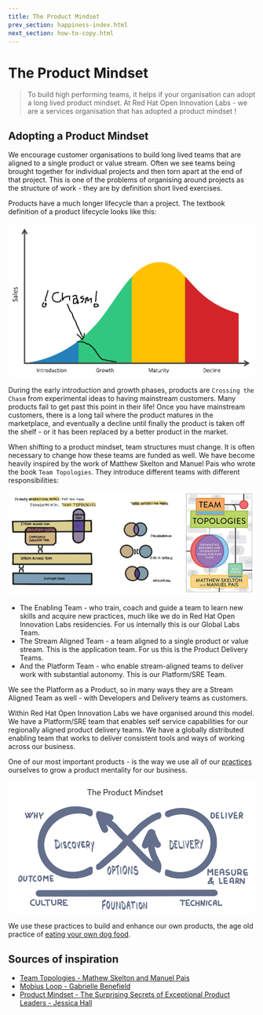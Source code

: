 ```yaml
---
title: The Product Mindset
prev_section: happiness-index.html
next_section: how-to-copy.html
---
```


The Product Mindset
===================

> To build high performing teams, it helps if your organisation can adopt a long lived product mindset. At Red Hat Open Innovation Labs - we are a services organisation that has adopted a product mindset !

Adopting a Product Mindset
--------------------------

We encourage customer organisations to build long lived teams that are aligned to a single product or value stream. Often we see teams being brought together for individual projects and then torn apart at the end of that project. This is one of the problems of organising around projects as the structure of work - they are by definition short lived exercises.

Products have a much longer lifecycle than a project. The textbook definition of a product lifecycle looks like this:

![product-lifecycle.png](../images/product-lifecycle.png)

During the early introduction and growth phases, products are `Crossing the Chasm` from experimental ideas to having mainstream customers. Many products fail to get past this point in their life! Once you have mainstream customers, there is a long tail where the product matures in the marketplace, and eventually a decline until finally the product is taken off the shelf - or it has been replaced by a better product in the market.

When shifting to a product mindset, team structures must change. It is often necessary to change how these teams are funded as well. We have become heavily inspired by the work of Matthew Skelton and Manuel Pais who wrote the book `Team Topologies`. They introduce different teams with different responsibilities:

![product-mindset-team-topologies.png](../images/product-mindset-team-topologies.png)

- The Enabling Team - who train, coach and guide a team to learn new skills and acquire new practices, much like we do in Red Hat Open Innovation Labs residencies. For us internally this is our Global Labs Team.
- The Stream Aligned Team - a team aligned to a single product or value stream. This is the application team. For us this is the Product Delivery Teams.
- And the Platform Team - who enable stream-aligned teams to deliver work with substantial autonomy. This is our Platform/SRE Team.

We see the Platform as a Product, so in many ways they are a Stream Aligned Team as well - with Developers and Delivery teams as customers.

Within Red Hat Open Innovation Labs we have organised around this model. We have a Platform/SRE team that enables self service capabilities for our regionally aligned product delivery teams. We have a globally distributed enabling team that works to deliver consistent tools and ways of working across our business.

One of our most important products - is the way we use all of our [practices](https://openpracticelibrary.com/) ourselves to grow a product mentality for our business.

![product-mindset-mobious.png](../images/product-mindset-mobius.png)

We use these practices to build and enhance our own products, the age old practice of [eating your own dog food](https://en.wikipedia.org/wiki/Eating_your_own_dog_food).

Sources of inspiration
----------------------
* [Team Topologies - Mathew Skelton and Manuel Pais](https://teamtopologies.com/)
* [Mobius Loop - Gabrielle Benefield](http://www.mobiusloop.com/)
* [Product Mindset - The Surprising Secrets of Exceptional Product Leaders - Jessica Hall](https://www.youtube.com/watch?v=V1RiMIM8t0I)